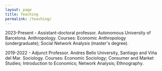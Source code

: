 ```yaml
---
layout: page
title: Teaching
permalink: /teaching/
---
```



2023-Present - Assistant-doctoral professor. Autonomous University of Barcelona. Anthropology. Courses: Economic Anthropology (undergraduate); Social Network Analysis (master's degree).

2019-2022 - Adjunct Professor. Andres Bello University, Santiago and Viña del Mar. Sociology. Courses: Economic Sociology; Consumer and Market Studies; Introduction to Economics; Network Analysis; Ethnography.
